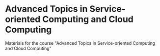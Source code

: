 # Advanced Topics in Service-oriented Computing and Cloud Computing
Materials for the course "Advanced Topics in Service-oriented Computing and Cloud Computing" 
